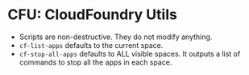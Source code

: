 # CFU: CloudFoundry Utils

* Scripts are non-destructive.  They do not modify anything.
* `cf-list-apps` defaults to the current space.
* `cf-stop-all-apps` defaults to ALL visible spaces.  It outputs a list of commands to stop all the apps in each space.
